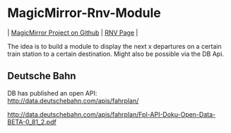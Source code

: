# MagicMirror-Rnv-Module

| [MagicMirror Project on Github](https://github.com/MichMich/MagicMirror) | [RNV Page](http://www.rnv-online.de/startseite.html) |

The idea is to build a module to display the next x departures on a certain train station to a certain destination. Might also be possible via the DB Api. 


## Deutsche Bahn

DB has published an open API: http://data.deutschebahn.com/apis/fahrplan/

http://data.deutschebahn.com/apis/fahrplan/Fpl-API-Doku-Open-Data-BETA-0_81_2.pdf
